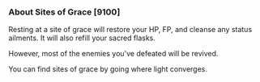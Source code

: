 ### About Sites of Grace [9100]

Resting at a site of grace will restore your HP, FP, and cleanse any status ailments. It will also refill your sacred flasks.

However, most of the enemies you've defeated will be revived.

You can find sites of grace by going where light converges.